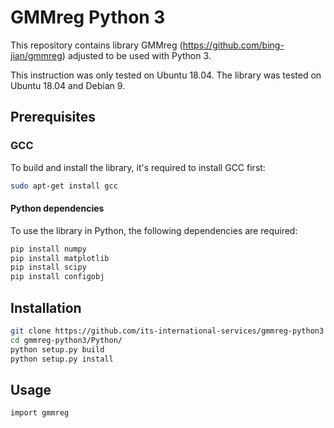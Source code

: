# GMMreg Python 3

This repository contains library GMMreg (https://github.com/bing-jian/gmmreg) adjusted to be used with Python 3.

This instruction was only tested on Ubuntu 18.04. The library was tested on Ubuntu 18.04 and Debian 9.

## Prerequisites

### GCC

To build and install the library, it's required to install GCC first:

```sh
sudo apt-get install gcc
```

#### Python dependencies

To use the library in Python, the following dependencies are required:

```sh
pip install numpy
pip install matplotlib
pip install scipy
pip install configobj
```

## Installation

```sh
git clone https://github.com/its-international-services/gmmreg-python3
cd gmmreg-python3/Python/
python setup.py build
python setup.py install
```

## Usage

```sh
import gmmreg
```
